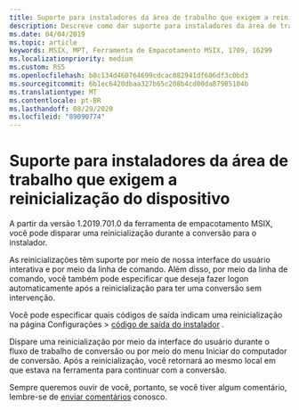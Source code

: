 ```yaml
---
title: Suporte para instaladores da área de trabalho que exigem a reinicialização do dispositivo
description: Descreve como dar suporte para instaladores da área de trabalho que exigem a reinicialização do dispositivo.
ms.date: 04/04/2019
ms.topic: article
keywords: MSIX, MPT, Ferramenta de Empacotamento MSIX, 1709, 16299
ms.localizationpriority: medium
ms.custom: RS5
ms.openlocfilehash: b8c134d460764699cdcac082941df606df3c0bd3
ms.sourcegitcommit: 6b1ec6420dbaa327b65c208b4cd00da87985104b
ms.translationtype: MT
ms.contentlocale: pt-BR
ms.lasthandoff: 08/29/2020
ms.locfileid: "89090774"
---
```

# <a name="support-for-desktop-installers-that-require-device-restart"></a>Suporte para instaladores da área de trabalho que exigem a reinicialização do dispositivo

A partir da versão 1.2019.701.0 da ferramenta de empacotamento MSIX, você pode disparar uma reinicialização durante a conversão para o instalador.

As reinicializações têm suporte por meio de nossa interface do usuário interativa e por meio da linha de comando. Além disso, por meio da linha de comando, você também pode especificar que deseja fazer logon automaticamente após a reinicialização para ter uma conversão sem intervenção. 

Você pode especificar quais códigos de saída indicam uma reinicialização na página Configurações > [código de saída do instalador](tool-best-practices.md#other-settings) . 

Dispare uma reinicialização por meio da interface do usuário durante o fluxo de trabalho de conversão ou por meio do menu Iniciar do computador de conversão. Após a reinicialização, você retornará ao mesmo local em que estava na ferramenta para continuar com a conversão.

Sempre queremos ouvir de você, portanto, se você tiver algum comentário, lembre-se de [enviar comentários](./insider-program.md#share-your-feedback) conosco.